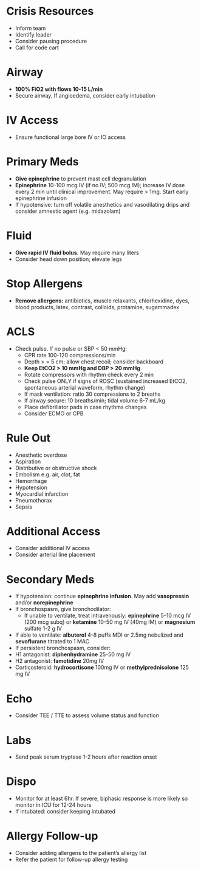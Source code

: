# Crisis Resources
* Inform team
* Identify leader
* Consider pausing procedure
* Call for code cart

# Airway
* **100% FiO2 with flows 10-15 L/min**
* Secure airway. If angioedema, consider early intubation

# IV Access
* Ensure functional large bore IV or IO access

# Primary Meds
* **Give epinephrine** to prevent mast cell degranulation
* **Epinephrine** 10-100 mcg IV (if no IV; 500 mcg IM); increase IV dose every 2 min until clinical improvement. May require > 1mg. Start early epinephrine infusion
* If hypotensive: turn off volatile anesthetics and vasodilating drips and consider amnestic agent (e.g. midazolam)

# Fluid
* **Give rapid IV fluid bolus.** May require many liters
* Consider head down position; elevate legs

# Stop Allergens
* **Remove allergens:** antibiotics, muscle relaxants, chlorhexidine, dyes, blood products, latex, contrast, colloids, protamine, sugammadex

# ACLS
* Check pulse. If no pulse or SBP < 50 mmHg:
    * CPR rate 100-120 compressions/min
    * Depth > = 5 cm; allow chest recoil; consider backboard
    * **Keep EtCO2 > 10 mmHg and DBP > 20 mmHg**
    * Rotate compressors with rhythm check every 2 min
    * Check pulse ONLY if signs of ROSC (sustained increased EtCO2, spontaneous arterial waveform, rhythm change)
    * If mask ventilation: ratio 30 compressions to 2 breaths
    * If airway secure: 10 breaths/min; tidal volume 6-7 mL/kg
    * Place defibrillator pads in case rhythms changes
    * Consider ECMO or CPB

# Rule Out
* Anesthetic overdose
* Aspiration
* Distributive or obstructive shock
* Embolism e.g. air, clot, fat
* Hemorrhage
* Hypotension
* Myocardial infarction
* Pneumothorax
* Sepsis

# Additional Access
* Consider additional IV access
* Consider arterial line placement

# Secondary Meds
* If hypotension: continue **epinephrine infusion**. May add **vasopressin** and/or **norepinephrine**
* If bronchospasm, give bronchodilator:
    * If unable to ventilate, treat intravenously:
**epinephrine** 5-10 mcg IV (200 mcg subq) or
**ketamine** 10-50 mg IV (40mg IM) or
**magnesium** sulfate 1-2 g IV
* If able to ventilate: 
**albuterol** 4-8 puffs MDI or 2.5mg nebulized and **sevoflurane** titrated to 1 MAC
* If persistent bronchospasm, consider:
* H1 antagonist: **diphenhydramine** 25-50 mg IV
* H2 antagonist: **famotidine** 20mg IV
* Corticosteroid: **hydrocortisone** 100mg IV or **methylprednisolone** 125 mg IV

# Echo
* Consider TEE / TTE to assess volume status and function

# Labs
* Send peak serum tryptase 1-2 hours after reaction onset

# Dispo
* Monitor for at least 6hr. If severe, biphasic response is more likely so monitor in ICU for 12-24 hours
* If intubated: consider keeping intubated

# Allergy Follow-up
* Consider adding allergens to the patient’s allergy list
* Refer the patient for follow-up allergy testing
